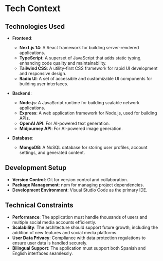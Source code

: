 # Tech Context

## Technologies Used
- **Frontend**:
  - **Next.js 14**: A React framework for building server-rendered applications.
  - **TypeScript**: A superset of JavaScript that adds static typing, enhancing code quality and maintainability.
  - **Tailwind CSS**: A utility-first CSS framework for rapid UI development and responsive design.
  - **Radix UI**: A set of accessible and customizable UI components for building user interfaces.

- **Backend**:
  - **Node.js**: A JavaScript runtime for building scalable network applications.
  - **Express**: A web application framework for Node.js, used for building APIs.
  - **OpenAI API**: For AI-powered text generation.
  - **Midjourney API**: For AI-powered image generation.

- **Database**:
  - **MongoDB**: A NoSQL database for storing user profiles, account settings, and generated content.

## Development Setup
- **Version Control**: Git for version control and collaboration.
- **Package Management**: npm for managing project dependencies.
- **Development Environment**: Visual Studio Code as the primary IDE.

## Technical Constraints
- **Performance**: The application must handle thousands of users and multiple social media accounts efficiently.
- **Scalability**: The architecture should support future growth, including the addition of new features and social media platforms.
- **User Data Privacy**: Compliance with data protection regulations to ensure user data is handled securely.
- **Bilingual Support**: The application must support both Spanish and English interfaces seamlessly.
